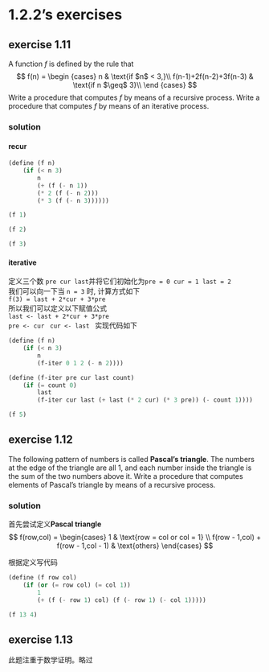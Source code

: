 # 1.2.2’s exercises

## exercise 1.11

A function *f* is defined by the rule that
$$
f(n) = 
\begin {cases}
n & \text{if $n$ < 3,}\\
f(n-1)+2f(n-2)+3f(n-3) & \text{if n $\geq$ 3}\\
\end {cases}
$$
Write a procedure that computes *f*  by means of a recursive process. Write a procedure that computes *f* by means of an iterative process.

### solution

#### recur

```scheme
(define (f n)
    (if (< n 3)
        n
        (+ (f (- n 1)) 
        (* 2 (f (- n 2))) 
        (* 3 (f (- n 3))))))

(f 1)

(f 2)

(f 3)
```



#### iterative
定义三个数 `pre cur last`并将它们初始化为`pre = 0 cur = 1 last = 2`  
我们可以向一下当 `n = 3` 时, 计算方式如下  
`f(3) = last + 2*cur + 3*pre`  
所以我们可以定义以下赋值公式  
`last <- last + 2*cur + 3*pre`  
`pre <- cur ` 
`cur <- last ` 
实现代码如下
```scheme
(define (f n)
    (if (< n 3)
        n
        (f-iter 0 1 2 (- n 2))))

(define (f-iter pre cur last count)
    (if (= count 0)
        last
        (f-iter cur last (+ last (* 2 cur) (* 3 pre)) (- count 1))))

(f 5)
```

## exercise 1.12

The following pattern of numbers is called **Pascal’s triangle**. The numbers at the edge of the triangle are all 1, and each number inside the triangle is the sum of the two numbers above it. Write a procedure that computes elements of Pascal’s triangle by means of a recursive process.

### solution

首先尝试定义**Pascal triangle**
$$
f(row,col) = 
\begin{cases}
1 & \text{row = col or col = 1} \\ 
f(row - 1,col) + f(row - 1,col - 1) & \text{others}
\end{cases}
$$

根据定义写代码
```scheme
(define (f row col)
    (if (or (= row col) (= col 1))
        1
        (+ (f (- row 1) col) (f (- row 1) (- col 1)))))

(f 13 4)
```

## exercise 1.13

此题注重于数学证明。略过